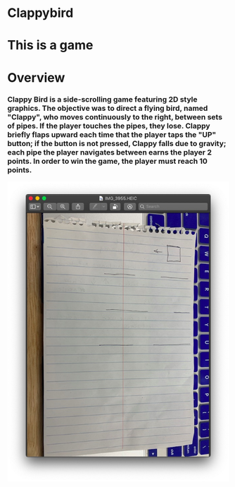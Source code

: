 # Clappybird
# This is a game 

# Overview

### Clappy Bird is a side-scrolling game featuring 2D style graphics. The objective was to direct a flying bird, named "Clappy", who moves continuously to the right, between sets of pipes. If the player touches the pipes, they lose. Clappy briefly flaps upward each time that the player taps the "UP" button; if the button is not pressed, Clappy falls due to gravity; each pipe the player navigates between earns the player 2 points. In order to win the game, the player must reach 10 points.

![alt text](https://github.com/tangela8/Clappybird/blob/master/assets/Wireframe.jpg "Logo Title Text 1")